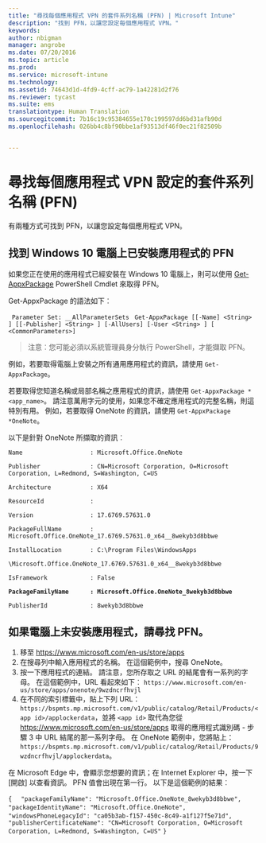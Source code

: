 ```yaml
---
title: "尋找每個應用程式 VPN 的套件系列名稱 (PFN) | Microsoft Intune"
description: "找到 PFN，以讓您設定每個應用程式 VPN。"
keywords: 
author: nbigman
manager: angrobe
ms.date: 07/20/2016
ms.topic: article
ms.prod: 
ms.service: microsoft-intune
ms.technology: 
ms.assetid: 74643d1d-4fd9-4cff-ac79-1a42281d2f76
ms.reviewer: tycast
ms.suite: ems
translationtype: Human Translation
ms.sourcegitcommit: 7b16c19c95384655e170c199597dd6bd31afb90d
ms.openlocfilehash: 026bb4c8bf90bbe1af93513df46f0ec21f82509b


---
```


# 尋找每個應用程式 VPN 設定的套件系列名稱 (PFN)

有兩種方式可找到 PFN，以讓您設定每個應用程式 VPN。

## 找到 Windows 10 電腦上已安裝應用程式的 PFN

如果您正在使用的應用程式已經安裝在 Windows 10 電腦上，則可以使用 [Get-AppxPackage](https://technet.microsoft.com/library/hh856044.aspx) PowerShell Cmdlet 來取得 PFN。

Get-AppxPackage 的語法如下︰

` Parameter Set: __AllParameterSets`
` Get-AppxPackage [[-Name] <String> ] [[-Publisher] <String> ] [-AllUsers] [-User <String> ] [ <CommonParameters>]`

> 注意︰您可能必須以系統管理員身分執行 PowerShell，才能擷取 PFN。

例如，若要取得電腦上安裝之所有通用應用程式的資訊，請使用 `Get-AppxPackage`。

若要取得您知道名稱或局部名稱之應用程式的資訊，請使用 `Get-AppxPackage *<app_name>`。 請注意萬用字元的使用，如果您不確定應用程式的完整名稱，則這特別有用。 例如，若要取得 OneNote 的資訊，請使用 `Get-AppxPackage *OneNote`。


以下是針對 OneNote 所擷取的資訊︰

`Name                   : Microsoft.Office.OneNote`

`Publisher              : CN=Microsoft Corporation, O=Microsoft Corporation, L=Redmond, S=Washington, C=US`

`Architecture           : X64`

`ResourceId             :`

`Version                : 17.6769.57631.0`

`PackageFullName        : Microsoft.Office.OneNote_17.6769.57631.0_x64__8wekyb3d8bbwe`

`InstallLocation        : C:\Program Files\WindowsApps`

`\Microsoft.Office.OneNote_17.6769.57631.0_x64__8wekyb3d8bbwe`

`IsFramework            : False`

**`PackageFamilyName      : Microsoft.Office.OneNote_8wekyb3d8bbwe`**

`PublisherId            : 8wekyb3d8bbwe`



## 如果電腦上未安裝應用程式，請尋找 PFN。

1.  移至 https://www.microsoft.com/en-us/store/apps
2.  在搜尋列中輸入應用程式的名稱。 在這個範例中，搜尋 OneNote。
3.  按一下應用程式的連結。 請注意，您所存取之 URL 的結尾會有一系列的字母。 在這個範例中，URL 看起來如下︰
`https://www.microsoft.com/en-us/store/apps/onenote/9wzdncrfhvjl`
4.  在不同的索引標籤中，貼上下列 URL：`https://bspmts.mp.microsoft.com/v1/public/catalog/Retail/Products/<app id>/applockerdata`，並將 `<app id>` 取代為您從 https://www.microsoft.com/en-us/store/apps 取得的應用程式識別碼 - 步驟 3 中 URL 結尾的那一系列字母。 在 OneNote 範例中，您將貼上：`https://bspmts.mp.microsoft.com/v1/public/catalog/Retail/Products/9wzdncrfhvjl/applockerdata`。

在 Microsoft Edge 中，會顯示您想要的資訊；在 Internet Explorer 中，按一下 [開啟] 以查看資訊。 PFN 值會出現在第一行。 以下是這個範例的結果︰


`{`
`  "packageFamilyName": "Microsoft.Office.OneNote_8wekyb3d8bbwe",`
`  "packageIdentityName": "Microsoft.Office.OneNote",`
`  "windowsPhoneLegacyId": "ca05b3ab-f157-450c-8c49-a1f127f5e71d",`
`  "publisherCertificateName": "CN=Microsoft Corporation, O=Microsoft Corporation, L=Redmond, S=Washington, C=US"`
`}`



<!--HONumber=Aug16_HO1-->


